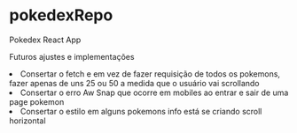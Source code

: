 # pokedexRepo
Pokedex React App

Futuros ajustes e implementações
<li>Consertar o fetch e em vez de fazer requisição de todos os pokemons, fazer apenas de uns 25 ou 50 a medida que o usuário vai scrollando</li>
<li>Consertar o erro Aw Snap que ocorre em mobiles ao entrar e sair de uma page pokemon</li>
<li>Consertar o estilo em alguns pokemons info está se criando scroll horizontal</li>
